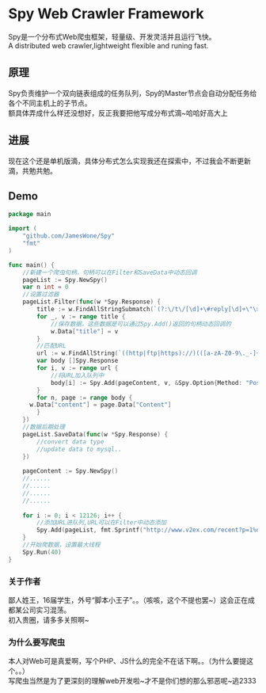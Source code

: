# Spy Web Crawler Framework
Spy是一个分布式Web爬虫框架，轻量级、开发灵活并且运行飞快。<br/>
A distributed web crawler,lightweight flexible and runing fast.

## 原理
Spy负责维护一个双向链表组成的任务队列，Spy的Master节点会自动分配任务给各个不同主机上的子节点。<br/>
额具体弄成什么样还没想好，反正我要把他写成分布式滴~哈哈好高大上<br/>

## 进展
现在这个还是单机版滴，具体分布式怎么实现我还在探索中，不过我会不断更新滴，共勉共勉。

## Demo
```Go
package main

import (
    "github.com/JamesWone/Spy"
	"fmt"
)

func main() {
	//新建一个爬虫句柄，句柄可以在Filter和SaveData中动态回调
	pageList := Spy.NewSpy()
	var n int = 0
	//设置过滤器
	pageList.Filter(func(w *Spy.Response) {
		title := w.FindAllStringSubmatch(`(?:\/t\/[\d]+\#reply[\d]+\"\>)([^\<\>]+)(?:\<\/a\>)`)
		for _, v := range title {
			//保存数据，这些数据是可以通过Spy.Add()返回的句柄动态回调的
			w.Data["title"] = v
		}
		//匹配URL
		url := w.FindAllString(`((http|ftp|https)://)(([a-zA-Z0-9\._-]+\.[a-zA-Z]{2,6})|([0-9]{1,3}\.[0-9]{1,3}\.[0-9]{1,3}\.[0-9]{1,3}))(:[0-9]{1,4})*(/[a-zA-Z0-9\&%_\./-~-]*)?`)
		var body []Spy.Response
		for i, v := range url {
			//将URL加入队列中
			body[i] := Spy.Add(pageContent, v, &Spy.Option{Method: "Post", Data:map[string][]string{}, Cookie:"", Header:map[string]string{}})
		}
		for n, page := range body {
      w.Data["content"] = page.Data["Content"]		    
		}
	})
	//数据后期处理
	pageList.SaveData(func(w *Spy.Response) {
	    //convert data type
        //update data to mysql..
	})
	
	pageContent := Spy.NewSpy()
	//......
	//......
	//......
	//......
	
	for i := 0; i < 12126; i++ {
		//添加URL进队列,URL可以在Filter中动态添加
		Spy.Add(pageList, fmt.Sprintf("http://www.v2ex.com/recent?p=1%d", i), &Spy.Option{})
	}
	//开始爬数据，设置最大线程
	Spy.Run(40)
}

```
### 关于作者
鄙人姓王，16届学生，外号“脚本小王子”。。（咳咳，这个不提也罢~）这会正在成都某公司实习混荡。<br/>
初入贵圈，请多多关照啊~
### 为什么要写爬虫
本人对Web可是真爱啊，写个PHP、JS什么的完全不在话下啊。。（为什么要提这个。。）<br/>
写爬虫当然是为了更深刻的理解web开发啦~才不是你们想的那么邪恶呢~逃2333
